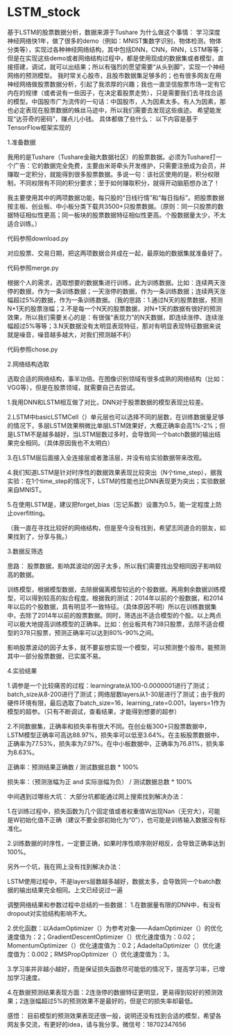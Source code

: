# LSTM_stock
基于LSTM的股票数据分析，数据来源于Tushare
为什么做这个事情：
学习深度神经网络快1年，做了很多的demo（例如：MNIST集数字识别，物体检测，物体分类等），实现过各种神经网络结构，其中包括DNN，CNN，RNN，LSTM等等；但是在实现这些demo或者网络结构过程中，都是使用现成的数据集或者模型，直接搭建，调试，就可以出结果；所以有强烈的愿望需要“从头到脚”，实现一个神经网络的预测模型。
我时常关心股市，且股市数据集足够多的；也有很多网友在用神经网络做股票数据分析，引起了我浓厚的兴趣；我也一直坚信股票市场一定有它内在的规律（或者说有一些因子，在决定着股票走势），只是需要我们去寻找合适的模型。中国股市广为流传的一句话：中国股市，人为因素太多。有人为因素，那也必定表现在股票数据的蛛丝马迹中，所以我们需要去发现这些痕迹。
希望能发现“达芬奇的密码”，赚点儿小钱。
具体都做了些什么：
以下内容是基于TensorFlow框架实现的

1.准备数据

我用的是Tushare（Tushare金融大数据社区）的股票数据。必须为Tushare打一个广告：它的数据完全免费，主要由米哥牵头开发维护，只需要注册成为会员，并赚取一定积分，就能得到很多股票数据。多说一句：该社区使用的是，积分权限制，不同权限有不同的积分要求；至于如何赚取积分，就得开动脑筋想办法了！

我主要使用其中的两项数据功能，每只股的“日线行情”和“每日指标”。把股票数据按主板、创业板、中小板分类下载共3500+只股票数据。（原则：同一只股票的数据特征相似性更高；同一板块的股票数据特征相似性更高。个股数据量太少，不太适合训练。）

代码参照download.py

对应股票、交易日期，把这两项数据合并成在一起，最原始的数据集就准备好了。

代码参照merge.py

根据个人的需求，选取想要的数据集进行训练，此为训练数据。比如：连续两天涨停的数据，作为一条训练数据；一天涨停的数据，作为一条训练数据；连续两天涨幅超过5%的数据，作为一条训练数据。（我的思路：1.通过N天的股票数据，预测N+1天的股票涨幅；2.不是每一个N天的股票数据，对N+1天的数据有很好的预测效果，所以我们需要关心的是：有很强“表现力”的N天数据，即连续涨停、连续涨幅超过5%等等；3.N天数据没有太明显表现特征，那对有明显表现特征数据来说就是噪音，噪音越多越大，对我们预测越不利）

代码参照chose.py

2.网络结构选取

选取合适的网络结构，事半功倍。在图像识别领域有很多成熟的网络结构（比如：VGG等），但是在股票领域，就需要自己去尝试。

1.我用DNN和LSTM相互做了对比，DNN对于股票数据的模型表现比较差。

2.LSTM中basicLSTMCell（）单元层也可以选择不同的层数，在训练数据量足够的情况下，多层LSTM效果稍微比单层LSTM效果好，大概正确率会高1%-2%；但是LSTM不是越多越好，当LSTM层数过多时，会导致同一个batch数据的输出结果完全相同。（具体原因我也不太明白）

3.在LSTM层后面接入全连接层或者激活层，并没有给实验数据带来改观。

4.我们知道LSTM是针对时序性的数据效果表现比较突出（N个time_step），据我实验：在1个time_step的情况下，LSTM的性能也比DNN表现更为突出；实验数据来自MNIST。

5.在使用LSTM是，建议把forget_bias（忘记系数）设置为0.5，能一定程度上防止overfitting。

（我一直在寻找比较好的网络结构，但是至今没有找到，希望志同道合的朋友，如果找到了，分享与我。）

3.数据反筛选

思路： 股票数据，影响其波动的因子太多，所以我们需要找出受相同因子影响较高的数据。

训练模型，根据模型数据，去除据偏离模型较远的个股数据。再用剩余数据训练模型，可以得到较高的拟合程度。根据我的测试：2014年以前的个股数据，和2014年以后的个股数据，具有明显不一致特征。（具体原因不明）所以在训练数据集中，去除了2014年以前的股票数据。同时，筛选出不适合模型的个股。以上两点可以极大地提高训练模型的正确率。比如：创业板共有738只股票，去除不适合模型的378只股票，预测正确率可以达到80%-90%之间。

影响股票波动的因子太多，就不要妄想实现一个模型，可以预测整个股市。能预测其中一部分股票数据，已实属不易。

4.实验结果

1.调参是一个比较痛苦的过程：learningrate从100-0.0000001进行了测试；batch_size从8-200进行了测试；网络层数layers从1-30层进行了测试；由于我的硬件环境有限，最后选取了batch_size=16，learning_rate=0.001，layers=1作为模型的超参。（只有不断调试，查看结果，才能得到想要的超参）

2.不同数据集，正确率和损失率有很大不同。在创业板300+只股票数据中，LSTM模型正确率可高达88.97%，损失率可以低至3.64%。在主板股票数据中，正确率为77.53%，损失率为7.97%。在中小板数据中，正确率为76.81%，损失率为8.63%。

正确率：预测结果正确数 / 测试数据总数 * 100%

损失率：（预测涨幅为正 and 实际涨幅为负） / 测试数据总数 * 100%

中间遇到过哪些大坑：
大部分坑都能通过网上搜索找到解决办法：

1.在训练过程中，损失函数为几个固定值或者权重值W出现Nan（无穷大），可能是W初始化值不正确（建议不要全部初始化为“0”），也可能是训练输入数据没有标准化。

2.训练数据的时序性，一定要正确，如果时序性顺序刚好相反，会导致正确率达到100%。

另外一个坑，我在网上没有找到解决办法：

LSTM使用过程中，不是layers层数越多越好，数据太多，会导致同一个batch数据的输出结果完全相同。上文已经说过一遍

调整网络结果和参数过程中总结的一些数据：
1.在数据量有限的DNN中，有没有dropout对实验结构影响不大。

2.优化函数：以AdamOptimizer（）为参考对象——AdamOptimizer（）的优化速度值为：2；GradientDescentOptimizer（）优化速度值为：0.02；MomentumOptimizer（）优化速度值为：0.2；AdadeltaOptimizer（）优化速度值为：0.002；RMSPropOptimizer（）优化速度值为：3。

3.学习率并非越小越好，而是保证损失函数尽可能低的情况下，提高学习率，已增加学习速度。

4.在数据预测结果表现方面：2连涨停的数据特征更明显，更易得到较好的预测效果；2连涨幅超过5%的预测效果不是最好的，但是它的损失率却最低。

感悟：
目前模型的预测效果表现还很一般，说明还没有找到合适的模型，希望各网友多交流，有更好的idea，请与我分享。微信号：18702347656
